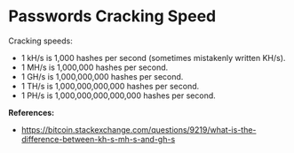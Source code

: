# Passwords Cracking Speed

Cracking speeds:
* 1 kH/s is 1,000 hashes per second (sometimes mistakenly written KH/s).
* 1 MH/s is 1,000,000 hashes per second.
* 1 GH/s is 1,000,000,000 hashes per second.
* 1 TH/s is 1,000,000,000,000 hashes per second.
* 1 PH/s is 1,000,000,000,000,000 hashes per second.

**References:**
* https://bitcoin.stackexchange.com/questions/9219/what-is-the-difference-between-kh-s-mh-s-and-gh-s
